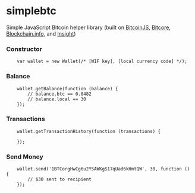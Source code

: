 simplebtc
==============

Simple JavaScript Bitcoin helper library (built on [BitcoinJS](http://bitcoinjs.org/), [Bitcore](http://bitcore.io/), [Blockchain.info](http://blockchain.info/), and [Insight](http://insight.bitpay.com/))


### Constructor

```
	var wallet = new Wallet(/* [WIF key], [local currency code] */);
```

### Balance

```
	wallet.getBalance(function (balance) {
		// balance.btc == 0.0482
		// balance.local == 30
	});
```

### Transactions

```
	wallet.getTransactionHistory(function (transactions) {

	});
```

### Send Money

```
	wallet.send('1BTCorgHwCg6u2YSAWKgS17qUad6kHmtQW', 30, function () {
		// $30 sent to recipient
	});
```
